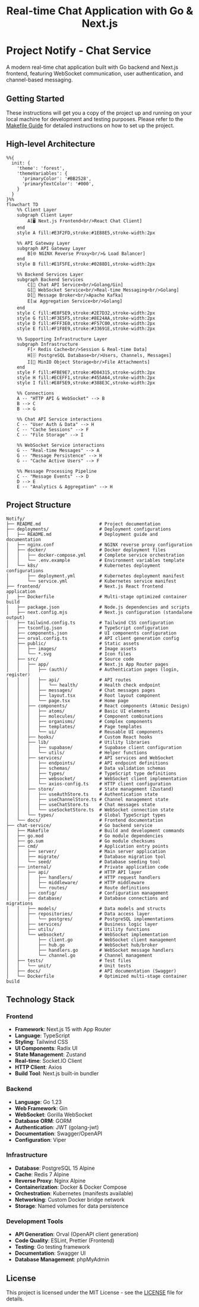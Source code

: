 <h1 style="width: 100%; text-align: center;">Real-time Chat Application with Go & Next.js</h1>

# Project Notify - Chat Service

A modern real-time chat application built with Go backend and Next.js frontend, featuring WebSocket communication, user authentication, and channel-based messaging.

## Getting Started

These instructions will get you a copy of the project up and running on your local machine for development and testing purposes. Please refer to the [Makefile Guide](MAKEFILE_GUIDE.md) for detailed instructions on how to set up the project.

## High-level Architecture

```mermaid
%%{
  init: {
    'theme': 'forest',
    'themeVariables': {
      'primaryColor': '#BB2528',
      'primaryTextColor': '#000',
    }
  }
}%%
flowchart TD
    %% Client Layer
    subgraph Client Layer
        A[🖥️ Next.js Frontend<br/>React Chat Client]
    end
    style A fill:#E3F2FD,stroke:#1E88E5,stroke-width:2px

    %% API Gateway Layer
    subgraph API Gateway Layer
        B[🌐 NGINX Reverse Proxy<br/>& Load Balancer]
    end
    style B fill:#E1F5FE,stroke:#0288D1,stroke-width:2px

    %% Backend Services Layer
    subgraph Backend Services
        C[🔄 Chat API Service<br/>Golang/Gin]
        G[📡 WebSocket Service<br/>Real-time Messaging<br/>Golang]
        D[📨 Message Broker<br/>Apache Kafka]
        E[📊 Aggregation Service<br/>Golang]
    end
    style C fill:#E8F5E9,stroke:#2E7D32,stroke-width:2px
    style G fill:#F3E5F5,stroke:#8E24AA,stroke-width:2px
    style D fill:#FFF3E0,stroke:#F57C00,stroke-width:2px
    style E fill:#F1F8E9,stroke:#33691E,stroke-width:2px

    %% Supporting Infrastructure Layer
    subgraph Infrastructure
        F[⚡ Redis Cache<br/>Session & Real-time Data]
        H[🗄️ PostgreSQL Database<br/>Users, Channels, Messages]
        I[📁 MinIO Object Storage<br/>File Attachments]
    end
    style F fill:#FBE9E7,stroke:#D84315,stroke-width:2px
    style H fill:#ECEFF1,stroke:#455A64,stroke-width:2px
    style I fill:#E8F5E9,stroke:#388E3C,stroke-width:2px

    %% Connections
    A -- "HTTP API & WebSocket" --> B
    B --> C
    B --> G

    %% Chat API Service interactions
    C -- "User Auth & Data" --> H
    C -- "Cache Sessions" --> F
    C -- "File Storage" --> I

    %% WebSocket Service interactions
    G -- "Real-time Messages" --> A
    G -- "Message Persistence" --> H
    G -- "Cache Active Users" --> F

    %% Message Processing Pipeline
    C -- "Message Events" --> D
    D --> E
    E -- "Analytics & Aggregation" --> H

```

## Project Structure

```plaintext
Notify/
├── README.md                      # Project documentation
├── deployments/                   # Deployment configurations
│   ├── README.md                  # Deployment guide and documentation
│   ├── nginx.conf                 # NGINX reverse proxy configuration
│   ├── docker/                    # Docker deployment files
│   │   ├── docker-compose.yml     # Complete service orchestration
│   │   └── .env.example           # Environment variables template
│   └── k8s/                       # Kubernetes deployment configurations
│       ├── deployment.yml         # Kubernetes deployment manifest
│       └── service.yml            # Kubernetes service manifest
├── frontend/                      # Next.js React frontend application
│   ├── Dockerfile                 # Multi-stage optimized container build
│   ├── package.json               # Node.js dependencies and scripts
│   ├── next.config.mjs            # Next.js configuration (standalone output)
│   ├── tailwind.config.ts         # Tailwind CSS configuration
│   ├── tsconfig.json              # TypeScript configuration
│   ├── components.json            # UI components configuration
│   ├── orval.config.ts            # API client generation config
│   ├── public/                    # Static assets
│   │   ├── images/                # Image assets
│   │   └── *.svg                  # Icon files
│   ├── src/                       # Source code
│   │   ├── app/                   # Next.js App Router pages
│   │   │   ├── (auth)/            # Authentication pages (login, register)
│   │   │   ├── api/               # API routes
│   │   │   │   └── health/        # Health check endpoint
│   │   │   ├── messages/          # Chat messages pages
│   │   │   ├── layout.tsx         # Root layout component
│   │   │   └── page.tsx           # Home page
│   │   ├── components/            # React components (Atomic Design)
│   │   │   ├── atoms/             # Basic UI elements
│   │   │   ├── molecules/         # Component combinations
│   │   │   ├── organisms/         # Complex components
│   │   │   ├── templates/         # Page templates
│   │   │   └── ui/                # Reusable UI components
│   │   ├── hooks/                 # Custom React hooks
│   │   ├── lib/                   # Utility libraries
│   │   │   ├── supabase/          # Supabase client configuration
│   │   │   └── utils/             # Helper functions
│   │   ├── services/              # API services and WebSocket
│   │   │   ├── endpoints/         # API endpoint definitions
│   │   │   ├── schemas/           # Data validation schemas
│   │   │   ├── types/             # TypeScript type definitions
│   │   │   ├── websocket/         # WebSocket client implementation
│   │   │   └── axios-config.ts    # HTTP client configuration
│   │   ├── store/                 # State management (Zustand)
│   │   │   ├── useAuthStore.ts    # Authentication state
│   │   │   ├── useChannelStore.ts # Channel management state
│   │   │   ├── useChatStore.ts    # Chat messages state
│   │   │   └── useSocketStore.ts  # WebSocket connection state
│   │   └── types/                 # Global TypeScript types
│   └── docs/                      # Frontend documentation
├── chat-service/                  # Go backend service
│   ├── Makefile                   # Build and development commands
│   ├── go.mod                     # Go module dependencies
│   ├── go.sum                     # Go module checksums
│   ├── cmd/                       # Application entry points
│   │   ├── server/                # Main server application
│   │   ├── migrate/               # Database migration tool
│   │   └── seed/                  # Database seeding tool
│   ├── internal/                  # Private application code
│   │   ├── api/                   # HTTP API layer
│   │   │   ├── handlers/          # HTTP request handlers
│   │   │   ├── middleware/        # HTTP middleware
│   │   │   └── routes/            # Route definitions
│   │   ├── config/                # Configuration management
│   │   ├── database/              # Database connections and migrations
│   │   ├── models/                # Data models and structs
│   │   ├── repositories/          # Data access layer
│   │   │   └── postgres/          # PostgreSQL implementations
│   │   ├── services/              # Business logic layer
│   │   ├── utils/                 # Utility functions
│   │   └── websocket/             # WebSocket implementation
│   │       ├── client.go          # WebSocket client management
│   │       ├── hub.go             # WebSocket hub/broker
│   │       ├── handlers.go        # WebSocket message handlers
│   │       └── channel.go         # Channel management
│   ├── tests/                     # Test files
│   │   └── unit/                  # Unit tests
│   ├── docs/                      # API documentation (Swagger)
│   └── Dockerfile                 # Optimized multi-stage container build
```

## Technology Stack

### Frontend

- **Framework**: Next.js 15 with App Router
- **Language**: TypeScript
- **Styling**: Tailwind CSS
- **UI Components**: Radix UI
- **State Management**: Zustand
- **Real-time**: Socket.IO Client
- **HTTP Client**: Axios
- **Build Tool**: Next.js built-in bundler

### Backend

- **Language**: Go 1.23
- **Web Framework**: Gin
- **WebSocket**: Gorilla WebSocket
- **Database ORM**: GORM
- **Authentication**: JWT (golang-jwt)
- **Documentation**: Swagger/OpenAPI
- **Configuration**: Viper

### Infrastructure

- **Database**: PostgreSQL 15 Alpine
- **Cache**: Redis 7 Alpine
- **Reverse Proxy**: Nginx Alpine
- **Containerization**: Docker & Docker Compose
- **Orchestration**: Kubernetes (manifests available)
- **Networking**: Custom Docker bridge network
- **Storage**: Named volumes for data persistence

### Development Tools

- **API Generation**: Orval (OpenAPI client generation)
- **Code Quality**: ESLint, Prettier (Frontend)
- **Testing**: Go testing framework
- **Documentation**: Swagger UI
- **Database Management**: phpMyAdmin

## License

This project is licensed under the MIT License - see the [LICENSE](LICENSE) file for details.

